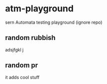 # atm-playground
sern Automata testing playground (ignore repo)

## random rubbish

adsjfgkl
j

## random pr

it adds cool stuff
